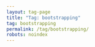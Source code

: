 ```yaml
---
layout: tag-page
title: "Tag: bootstrapping"
tag: bootstrapping
permalink: /tag/bootstrapping/
robots: noindex
---
```

